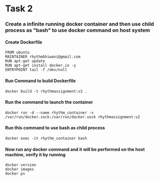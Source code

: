 # Task 2
### Create a infinite running docker container and then use child process as "bash" to use docker command on host system
#### Create Dockerfile
```
FROM ubuntu
MAINTAINER rhythmbhiwani@gmail.com
RUN apt-get update
RUN apt-get install docker.io -y
ENTRYPOINT tail -f /dev/null
```
#### Run Command to build Dockerfile
```
docker build -t rhythmassignment:v2 .
```
#### Run the command to launch the container
```
docker run -d --name rhythm_container -v /var/run/docker.sock:/var/run/docker.sock rhythmassignment:v2
```
#### Run this command to use bash as child process
```
docker exec -it rhythm_container bash
```
#### Now run any docker command and it will be performed on the host machine, verify it by running
```
docker version
docker images
docker ps
```
